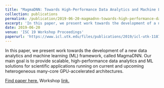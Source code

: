 ```yaml
---
title: "MagmaDNN: Towards High-Performance Data Analytics and Machine Learning for Data-Driven Scientific Computing"
collection: publications
permalink: /publication/2019-06-20-magmadnn-towards-high-performance-data-analytics-and-machine-learning-for-data-driven-scientific-computing
excerpt: 'In this paper, we present work towards the development of a new data analytics and machine learning (ML) framework, called MagmaDNN. Our main goal is to provide scalable, high-performance data analytics and ML solutions for scientific applications running on current and upcoming heterogeneous many-core GPU-accelerated architectures.'
date: 2019-06-20
venue: 'ISC 19 Workshop Proceedings'
paperurl: 'https://www.icl.utk.edu/files/publications/2019/icl-utk-1187-2019.pdf'
---
```

In this paper, we present work towards the development of a new data analytics and machine learning (ML) framework, called MagmaDNN. Our main goal is to provide scalable, high-performance data analytics and ML solutions for scientific applications running on current and upcoming heterogeneous many-core GPU-accelerated architectures.

[Find paper here.](https://www.icl.utk.edu/files/publications/2019/icl-utk-1187-2019.pdf) Workshop [link.](https://2019.isc-program.com/presentation/?id=wksp116&sess=sess154)

